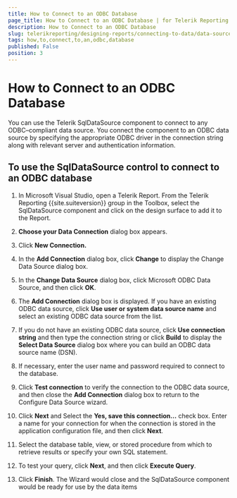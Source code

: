 ```yaml
---
title: How to Connect to an ODBC Database
page_title: How to Connect to an ODBC Database | for Telerik Reporting Documentation
description: How to Connect to an ODBC Database
slug: telerikreporting/designing-reports/connecting-to-data/data-source-components/sqldatasource-component/-how-to/how-to-connect-to-an-odbc-database
tags: how,to,connect,to,an,odbc,database
published: False
position: 3
---
```


# How to Connect to an ODBC Database



You can use the Telerik SqlDataSource component to connect to any        ODBC–compliant data source. You connect the component to an ODBC data        source by specifying the appropriate ODBC driver in the connection string        along with relevant server and authentication information.

## To use the SqlDataSource control to connect to an ODBC database

1. In Microsoft Visual Studio, open a Telerik Report. From the              Telerik Reporting {{site.suiteversion}} group in the Toolbox, select the              SqlDataSource component and click on the design surface to add it              to the Report.

1. __Choose your Data Connection__  dialog box              appears.

1. Click __New Connection.__ 

1. In the __Add Connection__  dialog box,              click __Change__  to display the Change Data Source dialog box.

1. In the __Change Data Source__  dialog box,              click Microsoft ODBC Data Source, and then click __OK__.

1. The __Add Connection__  dialog box is displayed.             If you have an existing ODBC data source, click __Use user or system data source name__  and select an existing ODBC data source from the list.

1. If you do not have an existing ODBC data source, click __Use connection string__  and then type the connection string              or click __Build__  to display the              __Select Data Source__  dialog box where you can build an             ODBC data source name (DSN).

1. If necessary, enter the user name and password required to              connect to the database.

1. Click __Test connection__  to verify the connection to the ODBC data             source, and then close the __Add Connection__  dialog box to return to the             Configure Data Source wizard.

1. Click __Next__  and Select the __Yes, save this connection…__  check box. Enter a name for your connection for when the connection is stored              in the application configuration file, and then click __Next__.

1. Select the database table, view, or stored procedure from which             to retrieve results or specify your own SQL statement.

1. To test your query, click __Next__, and              then click __Execute Query__.

1. Click __Finish__. The Wizard would close              and the SqlDataSource component would be ready for use by the data items



